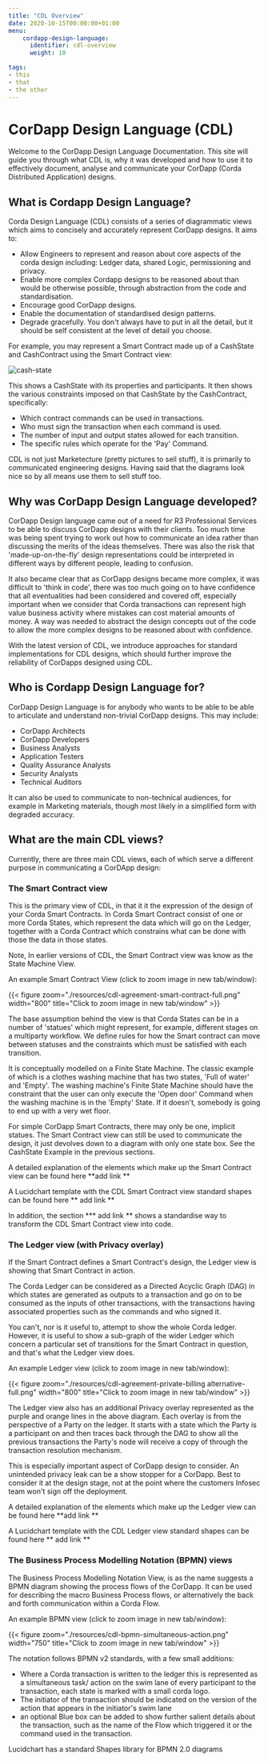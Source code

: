 ```yaml
---
title: "CDL Overview"
date: 2020-10-15T00:00:00+01:00
menu:
    cordapp-design-language:
      identifier: cdl-overview
      weight: 10

tags:
- this
- that
- the other
---
```


# CorDapp Design Language (CDL)

Welcome to the CorDapp Design Language Documentation. This site will guide you through what CDL is, why it was developed and how to use it to effectively document, analyse and communicate your CorDapp (Corda Distributed Application) designs.


## What is Cordapp Design Language?

Corda Design Language (CDL) consists of a series of diagrammatic views which aims to concisely and accurately represent CorDapp designs. It aims to:

- Allow Engineers to represent and reason about core aspects of the corda design including: Ledger data, shared Logic, permissioning and privacy.
- Enable more complex Cordapp designs to be reasoned about than would be otherwise possible, through abstraction from the code and standardisation.
- Encourage good CorDapp designs.
- Enable the documentation of standardised design patterns.
- Degrade gracefully. You don't always have to put in all the detail, but it should be self consistent at the level of detail you choose.

For example, you may represent a Smart Contract made up of a CashState and CashContract using the Smart Contract view:

![cash-state](./resources/cdl-overview-cashstate.png)

This shows a CashState with its properties and participants. It then shows the various constraints imposed on that CashState by the CashContract, specifically:
- Which contract commands can be used in transactions.
- Who must sign the transaction when each command is used.
- The number of input and output states allowed for each transition.
- The specific rules which operate for the 'Pay' Command.

CDL is not just Marketecture (pretty pictures to sell stuff), it is primarily to communicated engineering designs. Having said that the diagrams look nice so by all means use them to sell stuff too.

## Why was CorDapp Design Language developed?


CorDapp Design language came out of a need for R3 Professional Services to be able to discuss CorDapp designs with their clients. Too much time was being spent trying to work out how to communicate an idea rather than discussing the merits of the ideas themselves. There was also the risk that 'made-up-on-the-fly' design representations could be interpreted in different ways by different people, leading to confusion.

It also became clear that as CorDapp designs became more complex, it was difficult to 'think in code', there was too much going on to have confidence that all eventualities had been considered and covered off, especially important when we consider that Corda transactions can represent high value business activity where mistakes can cost material amounts of money. A way was needed to abstract the design concepts out of the code to allow the more complex designs to be reasoned about with confidence.

With the latest version of CDL, we introduce approaches for standard implementations for CDL designs, which should further improve the reliability of CorDapps designed using CDL.



## Who is Cordapp Design Language for?

CorDapp Design Language is for anybody who wants to be able to be able to articulate and understand non-trivial CorDapp designs. This may include:

- CorDapp Architects
- CorDapp Developers
- Business Analysts
- Application Testers
- Quality Assurance Analysts
- Security Analysts
- Technical Auditors

It can also be used to communicate to non-technical audiences, for example in Marketing materials, though most likely in a simplified form with degraded accuracy.



## What are the main CDL views?

Currently, there are three main CDL views, each of which serve a different purpose in communicating a CorDApp design:

### The Smart Contract view

This is the primary view of CDL, in that it it the expression of the design of your Corda Smart Contracts. In Corda Smart Contract consist of one or more Corda States, which represent the data which will go on the Ledger, together with a Corda Contract which constrains what can be done with those the data in those states.

Note, In earlier versions of CDL, the Smart Contract view was know as the State Machine View.

An example Smart Contract View (click to zoom image in new tab/window):

{{< figure zoom="./resources/cdl-agreement-smart-contract-full.png" width="800" title="Click to zoom image in new tab/window" >}}

The base assumption behind the view is that Corda States can be in a number of 'statues' which might represent, for example, different stages on a multiparty workflow. We define rules for how the Smart contract can move between statuses and the constraints which must be satisfied with each transition.

It is conceptually modelled on a Finite State Machine. The classic example of which is a clothes washing machine that has two states, 'Full of water' and 'Empty'. The washing machine's Finite State Machine should have the constraint that the user can only execute the 'Open door' Command when the washing machine is in the 'Empty' State. If it doesn't, somebody is going to end up with a very wet floor.

For simple CorDapp Smart Contracts, there may only be one, implicit statues. The Smart Contract view can still be used to communicate the design, it just devolves down to a diagram with only one state box. See the CashState Example in the previous sections.


A detailed explanation of the elements which make up the Smart Contract view can be found here **add link **

A Lucidchart template with the CDL Smart Contract view standard shapes can be found here ** add link **

In addition, the section *** add link ** shows a standardise way to transform the CDL Smart Contract view into code.


### The Ledger view (with Privacy overlay)

If the Smart Contract defines a Smart Contract's design, the Ledger view is showing that Smart Contract in action.

The Corda Ledger can be considered as a Directed Acyclic Graph (DAG) in which states are generated as outputs to a transaction and go on to be consumed as the inputs of other transactions, with the transactions having associated properties such as the commands and who signed it.

You can't, nor is it useful to, attempt to show the whole Corda ledger. However, it is useful to show a sub-graph of the wider Ledger which concern a particular set of transitions for the Smart Contract in question, and that's what the Ledger view does.

An example Ledger view (click to zoom image in new tab/window):


{{< figure zoom="./resources/cdl-agreement-private-billing alternative-full.png" width="800" title="Click to zoom image in new tab/window" >}}



The Ledger view also has an additional Privacy overlay represented as the purple and orange lines in the above diagram. Each overlay is from the perspective of a Party on the ledger. It starts with a state which the Party is a participant on and then traces back through the DAG to show all the previous transactions the Party's node will receive a copy of through the transaction resolution mechanism.

This is especially important aspect of CorDapp design to consider. An unintended privacy leak can be a show stopper for a CorDapp. Best to consider it at the design stage, not at the point where the customers Infosec team won't sign off the deployment.


A detailed explanation of the elements which make up the Ledger view can be found here **add link **

A Lucidchart template with the CDL Ledger view standard shapes can be found here ** add link **


### The Business Process Modelling Notation (BPMN) views

The Business Process Modelling Notation View, is as the name suggests a BPMN diagram showing the process flows of the CorDapp. It can be used for describing the macro Business Process flows, or alternatively the back and forth communication within a Corda Flow.


An example BPMN view (click to zoom image in new tab/window):

{{< figure zoom="./resources/cdl-bpmn-simultaneous-action.png" width="750" title="Click to zoom image in new tab/window" >}}

The notation follows BPMN v2 standards, with a few small additions:

- Where a Corda transaction is written to the ledger  this is represented as a simultaneous task/ action on the swim lane of every participant to the transaction, each state is marked with a small corda logo.
- The initiator of the transaction should be indicated on the version of the action that appears in the initiator's swim lane
- an optional Blue box can be added to show further salient details about the transaction, such as the name of the Flow which triggered it or the command used in the transaction.

Lucidchart has a standard Shapes library for BPMN 2.0 diagrams







